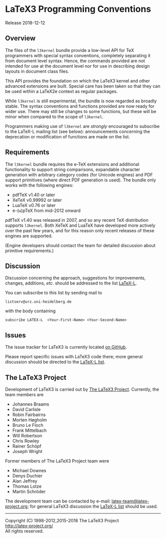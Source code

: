 LaTeX3 Programming Conventions
==============================

Release 2018-12-12

Overview
--------

The files of the `l3kernel` bundle provide a low-level API for TeX programmers
with special syntax conventions, completely separating it from document level
syntax. Hence, the commands provided are not intended for use at the document
level nor for use in describing design layouts in document class files.

This API provides the foundation on which the LaTeX3 kernel and other advanced
extensions are built. Special care has been taken so that they can be used
within a LaTeX2e context as regular packages.

While `l3kernel` is still experimental, the bundle is now regarded as broadly
stable. The syntax conventions and functions provided are now ready for wider
use. There may still be changes to some functions, but these will be minor when
compared to the scope of `l3kernel`.

Programmers making use of `l3kernel` are *strongly* encouraged to subscribe to
the LaTeX-L mailing list (see below): announcements concerning the deprecation
or modification of functions are made on the list.

Requirements
------------

The `l3kernel` bundle requires the e-TeX extensions and additional functionality
to support string comparisons, expandable character generation with arbitrary
category codes (for Unicode engines) and PDF support primitives (where direct
PDF generation is used). The bundle only works with the following engines:
* pdfTeX v1.40 or later
* XeTeX v0.99992 or later
* LuaTeX v0.76 or later
* e-(u)pTeX from mid-2012 onward

pdfTeX v1.40 was released in 2007, and so any recent TeX distribution
supports `l3kernel`. Both XeTeX and LuaTeX have developed more
actively over the past few years, and for this reason only recent
releases of these engines are supported.

(Engine developers should contact the team for detailed discussion about
primitive requirements.)

Discussion
----------

Discussion concerning the approach, suggestions for improvements,
changes, additions, _etc._ should be addressed to the list
[LaTeX-L](https://listserv.uni-heidelberg.de/cgi-bin/wa?A0=LATEX-L).

You can subscribe to this list by sending mail to

    listserv@urz.uni-heidelberg.de

with the body containing

    subscribe LATEX-L  <Your-First-Name> <Your-Second-Name>

Issues
------

The issue tracker for LaTeX3 is currently located
[on GitHub](https://github.com/latex3/latex3/issues).

Please report specific issues with LaTeX3 code there; more general
discussion should be directed to the [LaTeX-L list](#Discussion).

The LaTeX3 Project
------------------

Development of LaTeX3 is carried out by
[The LaTeX3 Project](http://www.latex-project.org/latex3.html). Currently,
the team members are

* Johannes Braams
* David Carlisle
* Robin Fairbairns
* Morten Høgholm
* Bruno Le Floch
* Frank Mittelbach
* Will Robertson
* Chris Rowley
* Rainer Schöpf
* Joseph Wright

Former members of The LaTeX3 Project team were

* Michael Downes
* Denys Duchier
* Alan Jeffrey
* Thomas Lotze
* Martin Schröder

The development team can be contacted
by e-mail: <latex-team@latex-project.org>; for general LaTeX3 discussion
the [LaTeX-L list](#Discussion) should be used.

-----

<p>Copyright (C) 1998-2012,2015-2018 The LaTeX3 Project <br />
<a href="http://latex-project.org/">http://latex-project.org/</a> <br />
All rights reserved.</p>

